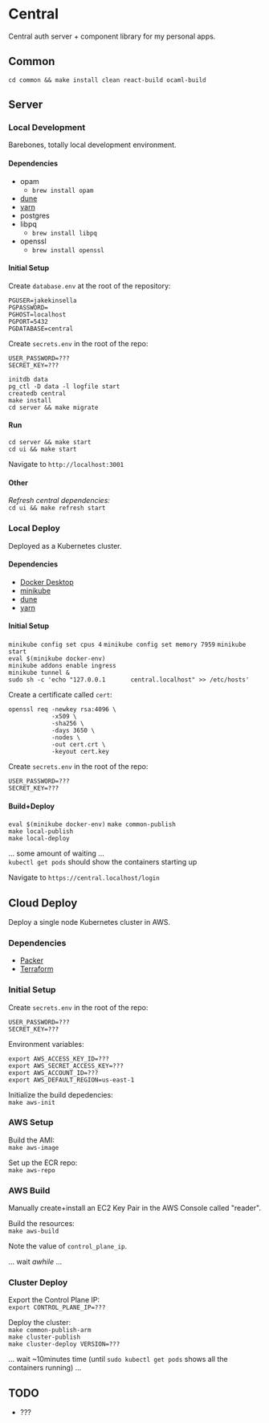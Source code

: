 # Central

Central auth server + component library for my personal apps.  

## Common
```
cd common && make install clean react-build ocaml-build
```

## Server

### Local Development

Barebones, totally local development environment.  

#### Dependencies
 - opam
   - `brew install opam`
 - [dune](https://dune.build)
 - [yarn](https://yarnpkg.com)
 - postgres
 - libpq
   - `brew install libpq`
 - openssl
   - `brew install openssl`

#### Initial Setup
Create `database.env` at the root of the repository:
```
PGUSER=jakekinsella
PGPASSWORD=
PGHOST=localhost
PGPORT=5432
PGDATABASE=central
```
  
Create `secrets.env` in the root of the repo:
```
USER_PASSWORD=???
SECRET_KEY=???
```
  
`initdb data`  
`pg_ctl -D data -l logfile start`  
`createdb central`  
`make install`  
`cd server && make migrate`  

#### Run
`cd server && make start`  
`cd ui && make start`
  
Navigate to `http://localhost:3001`  

#### Other
*Refresh central dependencies:*  
`cd ui && make refresh start`  

### Local Deploy
Deployed as a Kubernetes cluster.  

#### Dependencies
 - [Docker Desktop](https://www.docker.com/products/docker-desktop/)
 - [minikube](https://minikube.sigs.k8s.io/docs/)
 - [dune](https://dune.build)
 - [yarn](https://yarnpkg.com)

#### Initial Setup

`minikube config set cpus 4`
`minikube config set memory 7959`
`minikube start`  
`eval $(minikube docker-env)`  
`minikube addons enable ingress`  
`minikube tunnel &`  
`sudo sh -c 'echo "127.0.0.1       central.localhost" >> /etc/hosts'`
  
Create a certificate called `cert`:
```
openssl req -newkey rsa:4096 \
            -x509 \
            -sha256 \
            -days 3650 \
            -nodes \
            -out cert.crt \
            -keyout cert.key
```
  
Create `secrets.env` in the root of the repo:
```
USER_PASSWORD=???
SECRET_KEY=???
```

#### Build+Deploy
`eval $(minikube docker-env)`
`make common-publish`  
`make local-publish`  
`make local-deploy`  

... some amount of waiting ...  
`kubectl get pods` should show the containers starting up  
  
Navigate to `https://central.localhost/login`  

## Cloud Deploy
Deploy a single node Kubernetes cluster in AWS.  

### Dependencies
 - [Packer](http://packer.io)
 - [Terraform](https://www.terraform.io)

### Initial Setup

Create `secrets.env` in the root of the repo:
```
USER_PASSWORD=???
SECRET_KEY=???
```
  
Environment variables:
```
export AWS_ACCESS_KEY_ID=???
export AWS_SECRET_ACCESS_KEY=???
export AWS_ACCOUNT_ID=???
export AWS_DEFAULT_REGION=us-east-1
```
  
Initialize the build depedencies:  
`make aws-init`

### AWS Setup
Build the AMI:  
`make aws-image`

Set up the ECR repo:  
`make aws-repo`

### AWS Build
Manually create+install an EC2 Key Pair in the AWS Console called "reader".  

Build the resources:  
`make aws-build`  
  
Note the value of `control_plane_ip`.  
  
... wait _awhile_ ...  

### Cluster Deploy

Export the Control Plane IP:  
`export CONTROL_PLANE_IP=???`  

Deploy the cluster:  
`make common-publish-arm`  
`make cluster-publish`  
`make cluster-deploy VERSION=???`  

... wait \~10minutes time (until `sudo kubectl get pods` shows all the containers running) ...  

## TODO
 - ???

